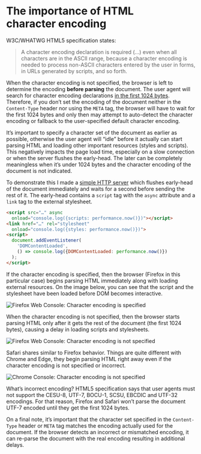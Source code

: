 <!--
tags:
  - performance
  - html
  - hacking-web
description: Not specifying a character encoding of HTML document can negatively impact the page load time.
share-image: og-preview.png
gh-issue-id: 14
-->

# The importance of HTML character&#160;encoding

W3C/WHATWG HTML5 specification states:

> A character encoding declaration is required (…) even when all characters
> are in the ASCII range, because a character encoding is needed to process
> non-ASCII characters entered by the user in forms, in URLs generated
> by scripts, and so forth.

When the character encoding is not specified, the browser is left to determine
the encoding __before parsing__ the document. The user agent will search for
character encoding declarations [in the first 1024
bytes](https://html.spec.whatwg.org/multipage/semantics.html#charset1024).
Therefore, if you don’t set the encoding of the document neither in the
`Content-Type` header nor using the `META` tag, the browser will have to wait
for the first 1024 bytes and only then may attempt to auto-detect the character
encoding or fallback to the user-specified default character encoding.

It’s important to specify a character set of the document as earlier as
possible, otherwise the user agent will “idle” before it actually can start
parsing HTML and loading other important resources (styles and scripts).  This
negatively impacts the page load time, especially on a slow connection or when
the server flushes the early-head. The later can be completely meaningless when
it’s under 1024 bytes and the character encoding of the document is not
indicated.

<!-- Read More -->

To demonstrate this I made a [simple HTTP
server](https://gist.github.com/eprev/322cd355319483aaaebbb2da35052281) which
flushes early-head of the document immediately and waits for a second before
sending the rest of it.  The early-head contains a `script` tag with the
`async` attribute and a `link` tag to the external stylesheet.

```html
<script src="…" async
  onload="console.log({scripts: performance.now()})"></script>
<link href="…" rel="stylesheet"
  onload="console.log({styles: performance.now()})">
<script>
  document.addEventListener(
    'DOMContentLoaded',
    () => console.log({DOMContentLoaded: performance.now()})
  );
</script>
```
<!--: caption="Part of the early-head contents." -->

If the character encoding is specified, then the browser (Firefox in this
particular case) begins parsing HTML immediately along with loading external
resources. On the image below, you can see that the script and the stylesheet
have been loaded before DOM becomes interactive.

![Firefox Web Console: Character encoding is
specified](ff-charset-is-specified.png "When the character encoding is
specified, Firefox starts loading styles and scripts as it is parsing the
HTML.")
<!--: layout="responsive" class="responsive-image--wide" clickable="yes" -->

When the character encoding is not specified, then the browser starts parsing
HTML only after it gets the rest of the document (the first 1024 bytes),
causing a delay in loading scripts and stylesheets.

![Firefox Web Console: Character encoding is not
specified](ff-charset-is-not-specified.png "When the character encoding is not
specified, Firefox waits for the first 1024 bytes before it begins loading
styles and scripts.")
<!--: layout="responsive" class="responsive-image--wide" clickable="yes" -->

Safari shares similar to Firefox behavior. Things are quite different with
Chrome and Edge, they begin parsing HTML right away even if the character
encoding is not specified or incorrect.

![Chrome Console: Character encoding is not
specified](chrome-charset-is-not-specified.png "Chrome starts parsing the HTML
and loading styles and scripts as it is loading the document even if the
character encoding is not specified.")
<!--: layout="responsive" class="responsive-image--wide" clickable="yes" -->

What’s incorrect encoding? HTML5 specification says that user agents must not
support the CESU-8, UTF-7, BOCU-1, SCSU, EBCDIC and UTF-32 encodings. For that
reason, Firefox and Safari won’t parse the document UTF-7 encoded until they
get the first 1024 bytes.

On a final note, it’s important that the character set specified in the
`Content-Type` header or `META` tag matches the encoding actually used for the
document. If the browser detects an incorrect or mismatched encoding, it can
re-parse the document with the real encoding resulting in additional delays.
